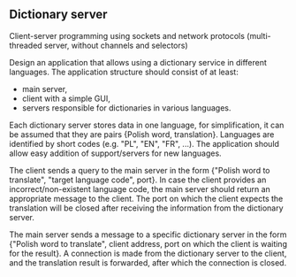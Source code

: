 ## Dictionary server ##
Client-server programming using sockets and network protocols (multi-threaded server, without channels and selectors)

Design an application that allows using a dictionary service in different languages. The application structure should consist of at least:

* main server,
* client with a simple GUI,
* servers responsible for dictionaries in various languages.

Each dictionary server stores data in one language, for simplification, it can be assumed that they are pairs {Polish word, translation}. Languages are identified by short codes (e.g. "PL", "EN", "FR", ...). The application should allow easy addition of support/servers for new languages.

The client sends a query to the main server in the form {"Polish word to translate", "target language code", port}. In case the client provides an incorrect/non-existent language code, the main server should return an appropriate message to the client. The port on which the client expects the translation will be closed after receiving the information from the dictionary server.

The main server sends a message to a specific dictionary server in the form {"Polish word to translate", client address, port on which the client is waiting for the result}. A connection is made from the dictionary server to the client, and the translation result is forwarded, after which the connection is closed.
